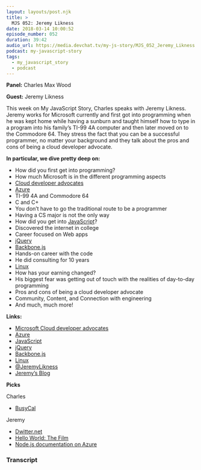 ```yaml
---
layout: layouts/post.njk
title: >
  MJS 052: Jeremy Likness
date: 2018-03-14 10:00:52
episode_number: 052
duration: 39:42
audio_url: https://media.devchat.tv/my-js-story/MJS_052_Jeremy_Likness.mp3
podcast: my-javascript-story
tags:
  - my_javascript_story
  - podcast
---
```


**Panel:** Charles Max Wood

**Guest:** Jeremy Likness

This week on My JavaScript Story, Charles speaks with Jeremy Likness. Jeremy works for Microsoft currently and first got into programming when he was kept home while having a sunburn and taught himself how to type in a program into his family’s TI-99 4A computer and then later moved on to the Commodore 64. They stress the fact that you can be a successful programmer, no matter your background and they talk about the pros and cons of being a cloud developer advocate.

**In particular, we dive pretty deep on:**

- How did you first get into programming?
- How much Microsoft is in the different programming aspects
- [Cloud developer advocates](https://developer.microsoft.com/en-us/advocates/index.html)
- [Azure](https://azure.microsoft.com/en-us/)
- TI-99 4A and Commodore 64
- C and C+
- You don’t have to go the traditional route to be a programmer
- Having a CS major is not the only way
- How did you get into [JavaScript](https://www.javascript.com/)?
- Discovered the internet in college
- Career focused on Web apps
- [jQuery](https://jquery.com/)
- [Backbone.js](http://backbonejs.org/)
- Hands-on career with the code
- He did consulting for 10 years
- [Linux](https://www.linux.org/)
- How has your earning changed?
- His biggest fear was getting out of touch with the realities of day-to-day programming
- Pros and cons of being a cloud developer advocate
- Community, Content, and Connection with engineering
- And much, much more!

**Links:**

- [Microsoft Cloud developer advocates](https://developer.microsoft.com/en-us/advocates/index.html)
- [Azure](https://azure.microsoft.com/en-us/)
- [JavaScript](https://www.javascript.com/)
- [jQuery](https://jquery.com/)
- [Backbone.js](http://backbonejs.org/)
- [Linux](https://www.linux.org/)
- [@JeremyLikness](https://twitter.com/jeremylikness?ref_src=twsrc%255Egoogle%257Ctwcamp%255Eserp%257Ctwgr%255Eauthor)
- [Jeremy’s Blog](https://blog.jeremylikness.com/?gi=550b53de52c9)

**Picks**

Charles

- [BusyCal](https://www.busymac.com/busycal/')

Jeremy

- [Dwitter.net](https://www.dwitter.net/)
- [Hello World: The Film](http://helloworldfilm.com/)
- [Node.js documentation on Azure](https://docs.microsoft.com/en-us/javascript/azure/?view=azure-node-latest&WT.mc_id=connect-c9-jopapa&viewFallbackFrom=azure-node-2.2.0)

### Transcript
